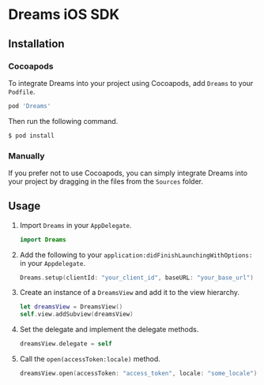 # Dreams iOS SDK

## Installation

### Cocoapods
To integrate Dreams into your project using Cocoapods, add `Dreams` to your `Podfile`.
```ruby
pod 'Dreams'
```
Then run the following command.
```bash
$ pod install
```

### Manually
If you prefer not to use Cocoapods, you can simply integrate Dreams into your project by dragging in the files from the `Sources` folder.


## Usage
1. Import `Dreams` in your `AppDelegate`.
    ```swift
    import Dreams
    ```
2. Add the following to your `application:didFinishLaunchingWithOptions:` in your `Appdelegate`.
    ```swift
    Dreams.setup(clientId: "your_client_id", baseURL: "your_base_url")
    ```

3. Create an instance of a `DreamsView` and add it to the view hierarchy.
    ```swift
    let dreamsView = DreamsView()
    self.view.addSubview(dreamsView)
    ```
4. Set the delegate and implement the delegate methods.
    ```swift
    dreamsView.delegate = self
    ```

5. Call the `open(accessToken:locale)` method.
    ```swift
    dreamsView.open(accessToken: "access_token", locale: "some_locale")
    ```